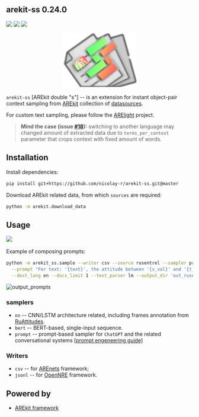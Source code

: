 ## arekit-ss 0.24.0

![](https://img.shields.io/badge/Python-3.9-brightgreen.svg)
![](https://img.shields.io/badge/AREkit-0.24.0-orange.svg)
[![](https://colab.research.google.com/assets/colab-badge.svg)](https://colab.research.google.com/github/nicolay-r/arekit-ss/blob/master/arekit_ss.ipynb)

<p align="center">
    <img src="logo.png"/>
</p>

`arekit-ss` [AREkit double "s"] -- is an extension for instant object-pair context sampling from 
[AREkit](https://github.com/nicolay-r/AREkit)
collection of 
[datasources](https://github.com/nicolay-r/AREkit/wiki/Binded-Sources).

For custom text sampling, please follow the 
[ARElight](https://github.com/nicolay-r/ARElight)
project.

> **Mind the case (issue [#18](https://github.com/nicolay-r/arekit-ss/issues/18)):** switching to another language may changed amount of extracted data due to `terms_per_context` parameter
that crops context with fixed amount of words.

## Installation

Install dependencies:
```bash
pip install git+https://github.com/nicolay-r/arekit-ss.git@master
```

Download AREkit related data, from which `sources` are required:
```bash
python -m arekit.download_data
```

## Usage
[![](https://colab.research.google.com/assets/colab-badge.svg)](https://colab.research.google.com/github/nicolay-r/arekit-ss/blob/master/arekit_ss.ipynb)

Example of composing prompts:
```bash
python -m arekit_ss.sample --writer csv --source rusentrel --sampler prompt \
  --prompt "For text: '{text}', the attitude between '{s_val}' and '{t_val}' is: '{label_val}'" \
  --dest_lang en --docs_limit 1 --text_parser lm --output_dir 'out_rusentrel_prompt'
```
![output_prompts](https://github.com/nicolay-r/arekit-ss/assets/14871187/d1499f24-b2df-410b-98cc-8d4018de8c65)

### samplers
* `nn` -- CNN/LSTM architecture related, including frames annotation from [RuAttitudes](https://github.com/nicolay-r/RuAttitudes).
* `bert` -- BERT-based, single-input sequence.  
* `prompt` -- prompt-based sampler for `ChatGPT` and the related conversational systems [[prompt engeneering guide]](https://github.com/dair-ai/Prompt-Engineering-Guide)

### Writers
* `csv` -- for [AREnets](https://github.com/nicolay-r/AREnets) framework;
* `jsonl` -- for [OpenNRE](https://github.com/thunlp/OpenNRE) framework.

## Powered by

* [AREkit framework](https://github.com/nicolay-r/AREkit)
